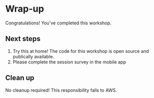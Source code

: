 # Wrap-up

Congratulations!  You've completed this workshop.

## Next steps

1. Try this at home! The code for this workshop is open source and publically available.  
1. Please complete the session survey in the mobile app

## Clean up

No cleanup required! This responsibility falls to AWS.






